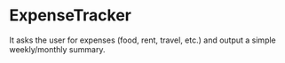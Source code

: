 # ExpenseTracker
It asks the user for expenses (food, rent, travel, etc.) and output a simple weekly/monthly  summary.
